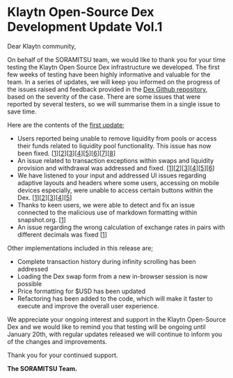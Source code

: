# Klaytn Open-Source Dex Development Update Vol.1

Dear Klaytn community,

On behalf of the SORAMITSU team, we would like to thank you for your time testing the Klaytn Open Source Dex infrastructure we developed. The first few weeks of testing have been highly informative and valuable for the team. In a series of updates, we will keep you informed on the progress of the issues raised and feedback provided in the [Dex Github repository](https://github.com/klaytn/klaytn-dex-frontend/issues), based on the severity of the case. There are some issues that were reported by several testers, so we will summarise them in a single issue to save time.

Here are the contents of the [first update](https://github.com/klaytn/klaytn-dex-frontend/pull/178);

- Users reported being unable to remove liquidity from pools or access their funds related to liquidity pool functionality. This issue has now been fixed. [[1](https://github.com/klaytn/klaytn-dex-frontend/issues/24)][[2](https://github.com/klaytn/klaytn-dex-frontend/issues/29)][[3](https://github.com/klaytn/klaytn-dex-frontend/issues/58)][[4](https://github.com/klaytn/klaytn-dex-frontend/issues/59)][[5](https://github.com/klaytn/klaytn-dex-frontend/issues/62)][[6](https://github.com/klaytn/klaytn-dex-frontend/issues/71)][[7](https://github.com/klaytn/klaytn-dex-frontend/issues/95)][[8](https://github.com/klaytn/klaytn-dex-frontend/issues/116)]
- An issue related to transaction exceptions within swaps and liquidity provision and withdrawal was addressed and fixed. [[1](https://github.com/klaytn/klaytn-dex-frontend/issues/45)][[2](https://github.com/klaytn/klaytn-dex-frontend/issues/162)][[3](https://github.com/klaytn/klaytn-dex-frontend/issues/38)][[4](https://github.com/klaytn/klaytn-dex-frontend/issues/81)][[5](https://github.com/klaytn/klaytn-dex-frontend/issues/165)][[6](https://github.com/klaytn/klaytn-dex-frontend/issues/147)]
- We have listened to your input and addressed UI issues regarding adaptive layouts and headers where some users, accessing on mobile devices especially, were unable to access certain buttons within the Dex. [[1](https://github.com/klaytn/klaytn-dex-frontend/issues/35)][[2](https://github.com/klaytn/klaytn-dex-frontend/issues/91)][[3](https://github.com/klaytn/klaytn-dex-frontend/issues/118)][[4](https://github.com/klaytn/klaytn-dex-frontend/issues/132)][[5](https://github.com/klaytn/klaytn-dex-frontend/issues/48)]
- Thanks to keen users, we were able to detect and fix an issue connected to the malicious use of markdown formatting within snapshot.org. [[1](https://github.com/klaytn/klaytn-dex-frontend/issues/66)]
- An issue regarding the wrong calculation of exchange rates in pairs with different decimals was fixed [[1](https://github.com/klaytn/klaytn-dex-frontend/issues/161)]

Other implementations included in this release are;

- Complete transaction history during infinity scrolling has been addressed
- Loading the Dex swap form from a new in-browser session is now possible
- Price formatting for $USD has been updated
- Refactoring has been added to the code, which will make it faster to execute and improve the overall user experience.

We appreciate your ongoing interest and support in the Klaytn Open-Source Dex and we would like to remind you that testing will be ongoing until January 20th, with regular updates released we will continue to inform you of the changes and improvements.

Thank you for your continued support.

**The SORAMITSU Team.**
